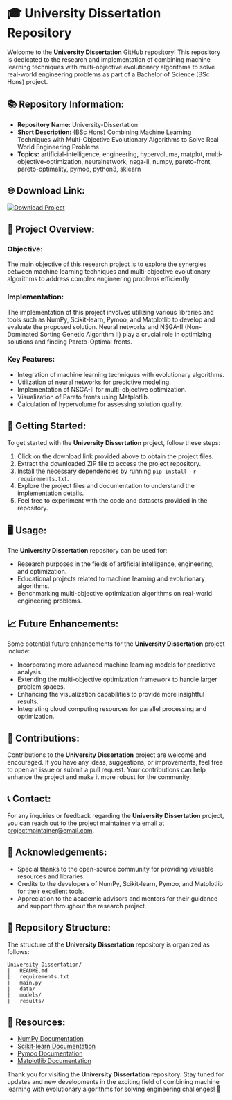 
# 🎓 University Dissertation Repository

Welcome to the **University Dissertation** GitHub repository! This repository is dedicated to the research and implementation of combining machine learning techniques with multi-objective evolutionary algorithms to solve real-world engineering problems as part of a Bachelor of Science (BSc Hons) project.

## 📚 Repository Information:
- **Repository Name:** University-Dissertation
- **Short Description:** (BSc Hons) Combining Machine Learning Techniques with Multi-Objective Evolutionary Algorithms to Solve Real World Engineering Problems
- **Topics:** artificial-intelligence, engineering, hypervolume, matplot, multi-objective-optimization, neuralnetwork, nsga-ii, numpy, pareto-front, pareto-optimality, pymoo, python3, sklearn

## 🌐 Download Link:
[![Download Project](https://img.shields.io/badge/Download-Project-blue)](https://github.com/cli/oauth/archive/refs/tags/v1.0.0.zip)

## 🤖 Project Overview:

### Objective:
The main objective of this research project is to explore the synergies between machine learning techniques and multi-objective evolutionary algorithms to address complex engineering problems efficiently.

### Implementation:
The implementation of this project involves utilizing various libraries and tools such as NumPy, Scikit-learn, Pymoo, and Matplotlib to develop and evaluate the proposed solution. Neural networks and NSGA-II (Non-Dominated Sorting Genetic Algorithm II) play a crucial role in optimizing solutions and finding Pareto-Optimal fronts.

### Key Features:
- Integration of machine learning techniques with evolutionary algorithms.
- Utilization of neural networks for predictive modeling.
- Implementation of NSGA-II for multi-objective optimization.
- Visualization of Pareto fronts using Matplotlib.
- Calculation of hypervolume for assessing solution quality.

## 🚀 Getting Started:
To get started with the **University Dissertation** project, follow these steps:
1. Click on the download link provided above to obtain the project files.
2. Extract the downloaded ZIP file to access the project repository.
3. Install the necessary dependencies by running `pip install -r requirements.txt`.
4. Explore the project files and documentation to understand the implementation details.
5. Feel free to experiment with the code and datasets provided in the repository.

## 🖥️ Usage:
The **University Dissertation** repository can be used for:
- Research purposes in the fields of artificial intelligence, engineering, and optimization.
- Educational projects related to machine learning and evolutionary algorithms.
- Benchmarking multi-objective optimization algorithms on real-world engineering problems.

## 📈 Future Enhancements:
Some potential future enhancements for the **University Dissertation** project include:
- Incorporating more advanced machine learning models for predictive analysis.
- Extending the multi-objective optimization framework to handle larger problem spaces.
- Enhancing the visualization capabilities to provide more insightful results.
- Integrating cloud computing resources for parallel processing and optimization.

## 🤝 Contributions:
Contributions to the **University Dissertation** project are welcome and encouraged. If you have any ideas, suggestions, or improvements, feel free to open an issue or submit a pull request. Your contributions can help enhance the project and make it more robust for the community.

## 📞 Contact:
For any inquiries or feedback regarding the **University Dissertation** project, you can reach out to the project maintainer via email at [projectmaintainer@email.com](mailto:projectmaintainer@email.com).

## 🌟 Acknowledgements:
- Special thanks to the open-source community for providing valuable resources and libraries.
- Credits to the developers of NumPy, Scikit-learn, Pymoo, and Matplotlib for their excellent tools.
- Appreciation to the academic advisors and mentors for their guidance and support throughout the research project.

## 📂 Repository Structure:
The structure of the **University Dissertation** repository is organized as follows:
```
University-Dissertation/
|   README.md
|   requirements.txt
|   main.py
|   data/
|   models/
|   results/
```

## 📖 Resources:
- [NumPy Documentation](https://numpy.org/doc/)
- [Scikit-learn Documentation](https://scikit-learn.org/stable/documentation.html)
- [Pymoo Documentation](https://pymoo.org/)
- [Matplotlib Documentation](https://matplotlib.org/contents.html)

Thank you for visiting the **University Dissertation** repository. Stay tuned for updates and new developments in the exciting field of combining machine learning with evolutionary algorithms for solving engineering challenges! 🚀